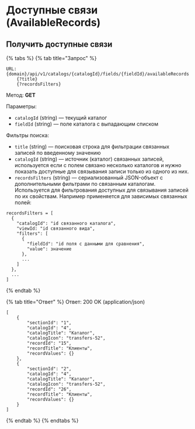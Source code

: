 # Доступные связи (AvailableRecords)

## Получить доступные связи

{% tabs %}
{% tab title="Запрос" %}
```
URL: {domain}/api/v1/catalogs/{catalogId}/fields/{fieldId}/availableRecords
    {?title}
    {?recordsFilters}
```

Метод: **GET**

Параметры:

* `catalogId` (string) — текущий каталог
* `fieldId` (string) — поле каталога с выпадающим списком

Фильтры поиска:

* `title` (string) — поисковая строка для фильтрации связанных записей по введенному значению
* `catalogId` (string) — источник (каталог) связанных записей, используется если с полем связано несколько каталогов и нужно показать доступные для связывания записи только из одного из них.
* `recordsFilters` (string) — сериализованный JSON-объект с дополнительными фильтрами по связанным каталогам. Используется для фильтрования доступных для связывания записей по их свойствам. Например применяется для зависимых связанных полей:

```
recordsFilters = [
  {
    "catalogId": "id связанного каталога",
    "viewId: "id связанного вида",
    "filters": [
      {
        "fieldId": "id поля c данными для сравнения",
        "value": значение
      },
      ...
    ]
  },
  ...
]
```
{% endtab %}

{% tab title="Ответ" %}
Ответ: 200 OK (application/json)

```
[
    {
        "sectionId": "1",
        "catalogId": "4",
        "catalogTitle": "Каталог",
        "catalogIcon": "transfers-52",
        "recordId": "15",
        "recordTitle": "Клиенты",
        "recordValues": {}
    },
    {
        "sectionId": "2",
        "catalogId": "4",
        "catalogTitle": "Каталог",
        "catalogIcon": "transfers-52",
        "recordId": "26",
        "recordTitle": "Клиенты",
        "recordValues": {}
    }
]
```
{% endtab %}
{% endtabs %}
